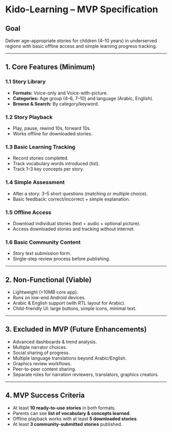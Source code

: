 # Kido-Learning – MVP Specification

## Goal
Deliver age-appropriate stories for children (4–10 years) in underserved regions with basic offline access and simple learning progress tracking.

---

## 1. Core Features (Minimum)

### 1.1 Story Library
- **Formats:** Voice-only and Voice-with-picture.
- **Categories:** Age group (4–6, 7–10) and language (Arabic, English).
- **Browse & Search:** By category/keyword.

### 1.2 Story Playback
- Play, pause, rewind 10s, forward 10s.
- Works offline for downloaded stories.

### 1.3 Basic Learning Tracking
- Record stories completed.
- Track vocabulary words introduced (list).
- Track 1–3 key concepts per story.

### 1.4 Simple Assessment
- After a story: 3–5 short questions (matching or multiple choice).
- Basic feedback: correct/incorrect + simple explanation.

### 1.5 Offline Access
- Download individual stories (text + audio + optional picture).
- Access downloaded stories and tracking without internet.

### 1.6 Basic Community Content
- Story text submission form.
- Single-step review process before publishing.

---

## 2. Non-Functional (Viable)
- Lightweight (<10MB core app).
- Runs on low-end Android devices.
- Arabic & English support (with RTL layout for Arabic).
- Child-friendly UI: large buttons, simple icons, minimal text.

---

## 3. Excluded in MVP (Future Enhancements)
- Advanced dashboards & trend analysis.
- Multiple narrator choices.
- Social sharing of progress.
- Multiple language translations beyond Arabic/English.
- Graphics review workflows.
- Peer-to-peer content sharing.
- Separate roles for narration reviewers, translators, graphics creators.

---

## 4. MVP Success Criteria
- At least **10 ready-to-use stories** in both formats.
- Parents can see **list of vocabulary & concepts learned**.
- Offline playback works with at least **5 downloaded stories**.
- At least **3 community-submitted stories** published.

